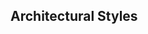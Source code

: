 <div id="title">

## Architectural Styles

</div>
<div id="body">

<include src="./introduction/container-index.md" boilerplate />
<include src="./nTier/container-index.md" boilerplate />
<include src="./clientServer/container-index.md" boilerplate />
<include src="./transactionProcessing/container-index.md" boilerplate />
<include src="./serviceOriented/container-index.md" boilerplate />
<include src="./eventDriven/container-index.md" boilerplate />
<include src="./more/container-index.md" boilerplate />

</div>